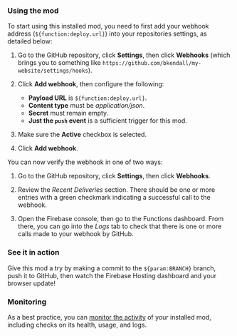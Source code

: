 ### Using the mod

To start using this installed mod, you need to first add your webhook address (`${function:deploy.url}`) into your repositories settings, as detailed below:

1.  Go to the GitHub repository, click **Settings**, then click **Webhooks** (which brings you to something like `https://github.com/bkendall/my-website/settings/hooks`).

1.  Click **Add webhook**, then configure the following:
      + **Payload URL** is `${function:deploy.url}`.
      + **Content type** must be _application/json_.
      + **Secret** must remain empty.
      + **Just the `push` event** is a sufficient trigger for this mod.

1.  Make sure the **Active** checkbox is selected.

1.  Click **Add webhook**.

You can now verify the webhook in one of two ways:

1.  Go to the GitHub repository, click **Settings**, then click **Webhooks**.

1.  Review the _Recent Deliveries_ section. There should be one or more entries with a green checkmark indicating a successful call to the webhook.

1.  Open the Firebase console, then go to the Functions dashboard. From there, you can go into the _Logs_ tab to check that there is one or more calls made to your webhook by GitHub.

### See it in action

Give this mod a try by making a commit to the `${param:BRANCH}` branch, push it to GitHub, then watch the Firebase Hosting dashboard and your browser update!

### Monitoring

As a best practice, you can [monitor the activity](https://firebase.google.com/docs/mods/manage-installed-mods#monitor) of your installed mod, including checks on its health, usage, and logs.
